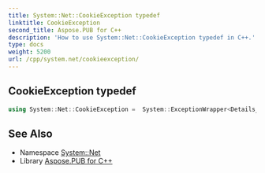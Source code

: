 ```yaml
---
title: System::Net::CookieException typedef
linktitle: CookieException
second_title: Aspose.PUB for C++
description: 'How to use System::Net::CookieException typedef in C++.'
type: docs
weight: 5200
url: /cpp/system.net/cookieexception/
---
```

## CookieException typedef




```cpp
using System::Net::CookieException =  System::ExceptionWrapper<Details_CookieException>
```

## See Also

* Namespace [System::Net](../)
* Library [Aspose.PUB for C++](../../)
